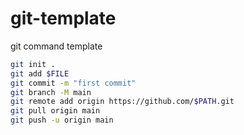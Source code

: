 # git-template
git command template

```sh
git init .
git add $FILE
git commit -m "first commit"
git branch -M main
git remote add origin https://github.com/$PATH.git
git pull origin main
git push -u origin main
```
